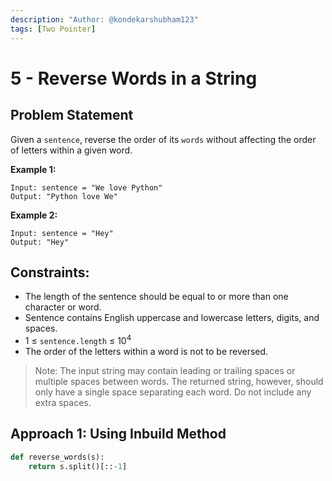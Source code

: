 ```yaml
---
description: "Author: @kondekarshubham123"
tags: [Two Pointer]
---
```


# 5 - Reverse Words in a String

## Problem Statement

Given a `sentence`, reverse the order of its `words` without affecting the order of letters within a given word.


**Example 1:**

```
Input: sentence = "We love Python"
Output: "Python love We"
```

**Example 2:**

```
Input: sentence = "Hey"
Output: "Hey"
```

## Constraints:
- The length of the sentence should be equal to or more than one character or word.
- Sentence contains English uppercase and lowercase letters, digits, and spaces.
- 1 ≤ `sentence.length` ≤ 10<sup>4</sup>
- The order of the letters within a word is not to be reversed.

> Note: The input string may contain leading or trailing spaces or multiple spaces between words. The returned string, however, should only have a single space separating each word. Do not include any extra spaces.


## Approach 1: Using Inbuild Method

<Tabs>

<TabItem value="py" label="Python">
<SolutionAuthor name="@kondekarshubham123"/>

```python
def reverse_words(s):
    return s.split()[::-1]

```
</TabItem>
</Tabs>